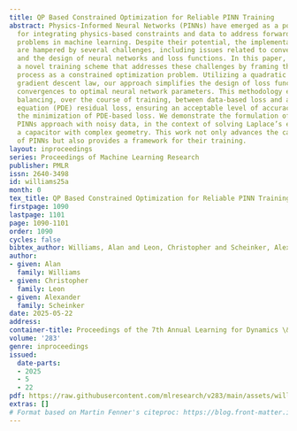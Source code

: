 ```yaml
---
title: QP Based Constrained Optimization for Reliable PINN Training
abstract: Physics-Informed Neural Networks (PINNs) have emerged as a powerful tool
  for integrating physics-based constraints and data to address forward and inverse
  problems in machine learning. Despite their potential, the implementation of PINNs
  are hampered by several challenges, including issues related to convergence, stability,
  and the design of neural networks and loss functions. In this paper, we introduce
  a novel training scheme that addresses these challenges by framing the training
  process as a constrained optimization problem. Utilizing a quadratic program (QP)-based
  gradient descent law, our approach simplifies the design of loss functions and guarantees
  convergences to optimal neural network parameters. This methodology enables dynamic
  balancing, over the course of training, between data-based loss and a partial differential
  equation (PDE) residual loss, ensuring an acceptable level of accuracy while prioritizing
  the minimization of PDE-based loss. We demonstrate the formulation of the constrained
  PINNs approach with noisy data, in the context of solving Laplace’s equation in
  a capacitor with complex geometry. This work not only advances the capabilities
  of PINNs but also provides a framework for their training.
layout: inproceedings
series: Proceedings of Machine Learning Research
publisher: PMLR
issn: 2640-3498
id: williams25a
month: 0
tex_title: QP Based Constrained Optimization for Reliable PINN Training
firstpage: 1090
lastpage: 1101
page: 1090-1101
order: 1090
cycles: false
bibtex_author: Williams, Alan and Leon, Christopher and Scheinker, Alexander
author:
- given: Alan
  family: Williams
- given: Christopher
  family: Leon
- given: Alexander
  family: Scheinker
date: 2025-05-22
address:
container-title: Proceedings of the 7th Annual Learning for Dynamics \& Control Conference
volume: '283'
genre: inproceedings
issued:
  date-parts:
  - 2025
  - 5
  - 22
pdf: https://raw.githubusercontent.com/mlresearch/v283/main/assets/williams25a/williams25a.pdf
extras: []
# Format based on Martin Fenner's citeproc: https://blog.front-matter.io/posts/citeproc-yaml-for-bibliographies/
---
```

